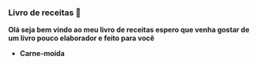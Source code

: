 ### Livro de receitas  :beers:

**Olá seja bem vindo ao meu livro de receitas espero que venha gostar de um livro pouco elaborador e feito para você**

- **Carne-moída**
